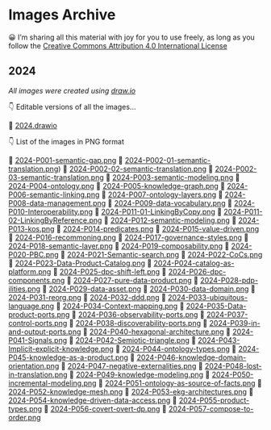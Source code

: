 # Images Archive
😀 I’m sharing all this material with joy for you to use freely, as long as you follow the [Creative Commons Attribution 4.0 International License](https://creativecommons.org/licenses/by/4.0/)

## 2024

*All images were created using [draw.io](https://app.diagrams.net/)* 

👇 Editable versions of all the images...

🔴 [2024.drawio](./2024/2024.drawio)


👇 List of the images in PNG format

📌 [2024-P001-semantic-gap.png](./2024/2024-P001-semantic-gap.png)
📌 [2024-P002-01-semantic-translation.png](./2024/2024-P002-01-semantic-translation.png))
📌 [2024-P002-02-semantic-translation.png](./2024/2024-P002-02-semantic-translation.png)
📌 [2024-P002-03-semantic-translation.png](./2024/2024-P002-03-semantic-translation.png)
📌 [2024-P003-semantic-modeling.png](./2024/2024-P003-semantic-modeling.png)
📌 [2024-P004-ontology.png](./2024/2024-P004-ontology.png)
📌 [2024-P005-knowledge-graph.png](./2024/2024-P005-knowledge-graph.png)
📌 [2024-P006-semantic-linking.png](./2024/2024-P006-semantic-linking.png)
📌 [2024-P007-ontology-layers.png](./2024/2024-P007-ontology-layers.png)
📌 [2024-P008-data-management.png](./2024/2024-P008-data-management.png)
📌 [2024-P009-data-vocabulary.png](./2024/2024-P009-data-vocabulary.png)
📌 [2024-P010-Interoperability.png](./2024/2024-P010-Interoperability.png)
📌 [2024-P011-01-LinkingByCopy.png](./2024/2024-P011-01-LinkingByCopy.png)
📌 [2024-P011-02-LinkingByReference.png](./2024/2024-P011-02-LinkingByReference.png)
📌 [2024-P012-semantic-modeling.png](./2024/2024-P012-semantic-modeling.png)
📌 [2024-P013-kos.png](./2024/2024-P013-kos.png)
📌 [2024-P014-predicates.png](./2024/2024-P014-predicates.png)
📌 [2024-P015-value-driven.png](./2024/2024-P015-value-driven.png)
📌 [2024-P016-recommoning.png](./2024/2024-P016-recommoning.png)
📌 [2024-P017-governance-styles.png](./2024/2024-P017-governance-styles.png)
📌 [2024-P018-semantic-layer.png](./2024/2024-P018-semantic-layer.png)
📌 [2024-P019-composability.png](./2024/2024-P019-composability.png)
📌 [2024-P020-PBC.png](./2024/2024-P020-PBC.png)
📌 [2024-P021-Semantic-search.png](./2024/2024-P021-Semantic-search.png)
📌 [2024-P022-CoCs.png](./2024/2024-P022-CoCs.png)
📌 [2024-P023-Data-Product-Catalog.png](./2024/2024-P023-Data-Product-Catalog.png)
📌 [2024-P024-catalog-as-platform.png](./2024/2024-P024-catalog-as-platform.png)
📌 [2024-P025-dpc-shift-left.png](./2024/2024-P025-dpc-shift-left.png)
📌 [2024-P026-dpc-components.png](./2024/2024-P026-dpc-components.png)
📌 [2024-P027-pure-data-product.png](./2024/2024-P027-pure-data-product.png)
📌 [2024-P028-pdp-ilities.png](./2024/2024-P028-pdp-ilities.png)
📌 [2024-P029-data-asset.png](./2024/2024-P029-data-asset.png)
📌 [2024-P030-data-domain.png](./2024/2024-P030-data-domain.png)
📌 [2024-P031-reorg.png](./2024/2024-P031-reorg.png)
📌 [2024-P032-ddd.png](./2024/2024-P032-ddd.png)
📌 [2024-P033-ubiquitous-language.png](./2024/2024-P033-ubiquitous-language.png)
📌 [2024-P034-Context-mapping.png](./2024/2024-P034-Context-mapping.png)
📌 [2024-P035-Data-product-ports.png](./2024/2024-P035-Data-product-ports.png)
📌 [2024-P036-observability-ports.png](./2024/2024-P036-observability-ports.png)
📌 [2024-P037-control-ports.png](./2024/2024-P037-control-ports.png)
📌 [2024-P038-discoverability-ports.png](./2024/2024-P038-discoverability-ports.png)
📌 [2024-P039-in-and-output-ports.png](./2024/2024-P039-in-and-output-ports.png)
📌 [2024-P040-hexagonal-architecture.png](./2024/2024-P040-hexagonal-architecture.png)
📌 [2024-P041-Signals.png](./2024/2024-P041-Signals.png)
📌 [2024-P042-Semiotic-triangle.png](./2024/2024-P042-Semiotic-triangle.png)
📌 [2024-P043-Implicit-explicit-knowledge.png](./2024/2024-P043-Implicit-explicit-knowledge.png)
📌 [2024-P044-ontology-types.png](./2024/2024-P044-ontology-types.png)
📌 [2024-P045-knowledge-as-a-product.png](./2024/2024-P045-knowledge-as-a-product.png)
📌 [2024-P046-knowledge-domain-orientation.png](./2024/2024-P046-knowledge-domain-orientation.png)
📌 [2024-P047-negative-externalities.png](./2024/2024-P047-negative-externalities.png)
📌 [2024-P048-lost-in-translation.png](./2024/2024-P048-lost-in-translation.png)
📌 [2024-P049-knowledge-modeling.png](./2024/2024-P049-knowledge-modeling.png)
📌 [2024-P050-incremental-modeling.png](./2024/2024-P050-incremental-modeling.png)
📌 [2024-P051-ontology-as-source-of-facts.png](./2024/2024-P051-ontology-as-source-of-facts.png)
📌 [2024-P052-knowledge-mesh.png](./2024/2024-P052-knowledge-mesh.png)
📌 [2024-P053-ekg-architectures.png](./2024/2024-P053-ekg-architectures.png)
📌 [2024-P054-knowledge-driven-data-access.png](./2024/2024-P054-knowledge-driven-data-access.png)
📌 [2024-P055-product-types.png](./2024/2024-P055-product-types.png)
📌 [2024-P056-covert-overt-dp.png](./2024/2024-P056-covert-overt-dp.png)
📌 [2024-P057-compose-to-order.png](./2024/2024-P057-compose-to-order.png)